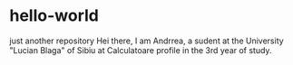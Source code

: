 # hello-world
just another repository
Hei there, I am Andrrea, a sudent at the University "Lucian Blaga" of Sibiu at Calculatoare profile in the 3rd year of study.
